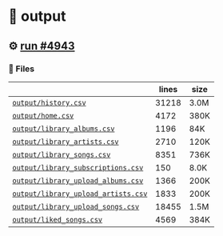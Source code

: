 # 📝  output 

## ⚙️ [run #4943](https://github.com/jwenerd/ytm-dl/actions/runs/16955505480)

### 📁 Files

|                                                                         |lines|size|
|-------------------------------------------------------------------------|-----|----|
|[`output/history.csv` ](output/history.csv)                              |31218|3.0M|
|[`output/home.csv` ](output/home.csv)                                    |4172 |380K|
|[`output/library_albums.csv` ](output/library_albums.csv)                |1196 |84K |
|[`output/library_artists.csv` ](output/library_artists.csv)              |2710 |120K|
|[`output/library_songs.csv` ](output/library_songs.csv)                  |8351 |736K|
|[`output/library_subscriptions.csv` ](output/library_subscriptions.csv)  |150  |8.0K|
|[`output/library_upload_albums.csv` ](output/library_upload_albums.csv)  |1366 |200K|
|[`output/library_upload_artists.csv` ](output/library_upload_artists.csv)|1833 |200K|
|[`output/library_upload_songs.csv` ](output/library_upload_songs.csv)    |18455|1.5M|
|[`output/liked_songs.csv` ](output/liked_songs.csv)                      |4569 |384K|
